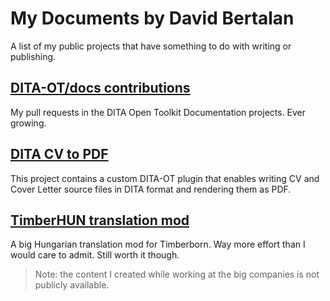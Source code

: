 # My Documents by David Bertalan

A list of my public projects that have something to do with writing or publishing. 

## [DITA-OT/docs contributions](https://github.com/pulls?q=is%3Apr+author%3Athendarion+archived%3Afalse+repo%3Adita-ot%2Fdocs+)

My pull requests in the DITA Open Toolkit Documentation projects. Ever growing.

## [DITA CV to PDF](https://github.com/thendarion/dita-cv-to-pdf) 
 
This project contains a custom DITA-OT plugin that enables writing CV and Cover Letter source files in DITA format and rendering them as PDF.

## [TimberHUN translation mod](https://github.com/thendarion/timberborn-magyaritas)

A big Hungarian translation mod for Timberborn. Way more effort than I would care to admit. Still worth it though.

> Note: the content I created while working at the big companies is not publicly available.

